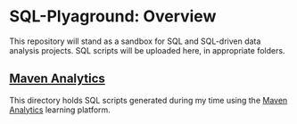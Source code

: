 # SQL-Plyaground: Overview

This repository will stand as a sandbox for SQL and SQL-driven data analysis projects. SQL scripts will be uploaded here, in appropriate folders.

## [Maven Analytics][1]
This directory holds SQL scripts generated during my time using the [Maven Analytics][2] learning platform.

[1]:	https://github.com/SquidwardSama/SQL-Playground/tree/main/Maven%20Analytics
[2]:	https://www.mavenanalytics.io/

